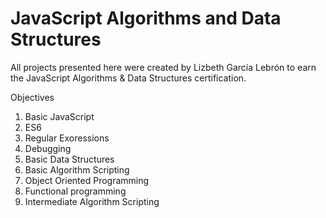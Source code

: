 # JavaScript Algorithms and Data Structures

All projects presented here were created by Lizbeth García Lebrón to earn the JavaScript Algorithms & Data Structures certification. 

Objectives
1. Basic JavaScript
2. ES6
3. Regular Exoressions
4. Debugging
5. Basic Data Structures
6. Basic Algorithm Scripting
7. Object Oriented Programming
8. Functional programming
9. Intermediate Algorithm Scripting
